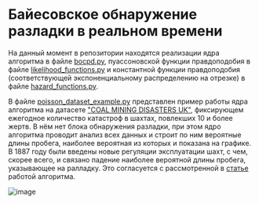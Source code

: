 # Байесовское обнаружение разладки в реальном времени

На данный момент в репозитории находятся реализации ядра алгоритма в файле [bocpd.py](./bocpd.py), пуассоновской функции правдоподобия в файле [likelihood_functions.py](./likelihood_functions.py) и константной функции правдоподобия (соответствующей экспоненциальному распределению на отрезке) в файле [hazard_functions.py](./hazard_functions.py).

В файле [poisson_dataset_example.py](./poisson_dataset_example.py) представлен пример работы ядра алгоритма на датасете ["COAL MINING DISASTERS UK"](https://www.kaggle.com/datasets/nabamitachakraborty/coal-mine-disastersuk), фиксирующем ежегодное количество катастроф в шахтах, повлекших 10 и более жертв. В нём нет блока обнаружения разладки, при этом ядро алгоритма проводит анализ всех данных и строит по ним вероятные длины пробега, наиболее вероятная из которых и показана на графике. В 1887 году были введены новые регуляции эксплуатации шахт, с чем, скорее всего, и связано падение наиболее вероятной длины пробега, указывающее на ралладку. Это согласуется с рассмотренной в [статье](https://arxiv.org/abs/0710.3742) работой алгоритма.

![image](https://github.com/alexdtat/change-point-detection/assets/57017816/4b9f2cba-fe68-4fcd-94e6-ecec2faceb67)
